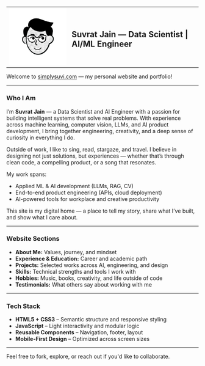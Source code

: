 <table style="border: none;">
  <tr>
    <td style="border: none;" width="150">
      <img src="assets/my-face-transparent.png" alt="Suvrat Jain Logo" width="150" />
    </td>
    <td style="border: none;">
      <h2>Suvrat Jain — Data Scientist | AI/ML Engineer</h2>
    </td>
  </tr>
</table>



Welcome to [simplysuvi.com](https://simplysuvi.com) — my personal website and portfolio!

---

### Who I Am

I’m **Suvrat Jain** — a Data Scientist and AI Engineer with a passion for building intelligent systems that solve real problems. With experience across machine learning, computer vision, LLMs, and AI product development, I bring together engineering, creativity, and a deep sense of curiosity in everything I do.

Outside of work, I like to sing, read, stargaze, and travel. I believe in designing not just solutions, but experiences — whether that’s through clean code, a compelling product, or a song that resonates. 

My work spans:
- Applied ML & AI development (LLMs, RAG, CV)
- End-to-end product engineering (APIs, cloud deployment)
- AI-powered tools for workplace and creative productivity

This site is my digital home — a place to tell my story, share what I’ve built, and show what I care about.

---

### Website Sections

- **About Me:** Values, journey, and mindset
- **Experience & Education:** Career and academic path
- **Projects:** Selected works across AI, engineering, and design
- **Skills:** Technical strengths and tools I work with
- **Hobbies:** Music, books, creativity, and life outside of code
- **Testimonials:** What others say about working with me

---

### Tech Stack

- **HTML5 + CSS3** – Semantic structure and responsive styling
- **JavaScript** – Light interactivity and modular logic
- **Reusable Components** – Navigation, footer, layout
- **Mobile-First Design** – Optimized across screen sizes

---

Feel free to fork, explore, or reach out if you'd like to collaborate.
